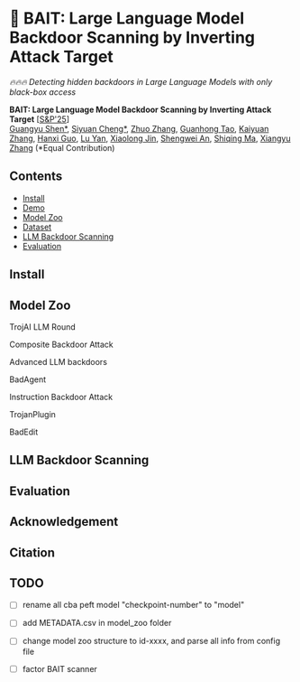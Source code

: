 # 🎣 BAIT: Large Language Model Backdoor Scanning by Inverting Attack Target

*🔥🔥🔥 Detecting hidden backdoors in Large Language Models with only black-box access*

**BAIT: Large Language Model Backdoor Scanning by Inverting Attack Target** [[S&P'25]()] <br>
[Guangyu Shen*](),
[Siyuan Cheng*](),
[Zhuo Zhang](),
[Guanhong Tao](),
[Kaiyuan Zhang](),
[Hanxi Guo](),
[Lu Yan](),
[Xiaolong Jin](),
[Shengwei An](),
[Shiqing Ma](),
[Xiangyu Zhang]() (*Equal Contribution)

## Contents
- [Install](#install)
- [Demo](#Demo)
- [Model Zoo](#model-zoo)
- [Dataset](#Dataset)
- [LLM Backdoor Scanning](#llm-backdoor-scanning)
- [Evaluation](#evaluation)


## Install

## Model Zoo

TrojAI LLM Round

Composite Backdoor Attack

Advanced LLM backdoors

BadAgent

Instruction Backdoor Attack

TrojanPlugin

BadEdit

## LLM Backdoor Scanning

## Evaluation

## Acknowledgement

## Citation


## TODO
- [ ] rename all cba peft model "checkpoint-number" to "model"
- [ ] add METADATA.csv in model_zoo folder
- [ ] change model zoo structure to id-xxxx, and parse all info from config file
- [ ] factor BAIT scanner



